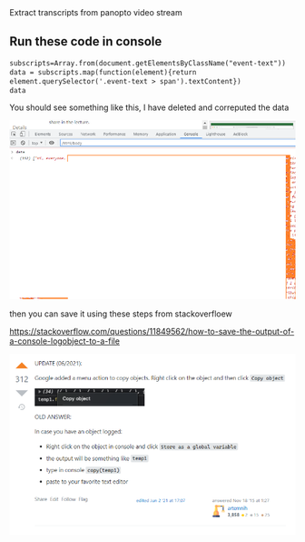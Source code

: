 ## 
Extract transcripts from panopto video stream

## Run these code in console 

```
subscripts=Array.from(document.getElementsByClassName("event-text"))
data = subscripts.map(function(element){return element.querySelector('.event-text > span').textContent})
data

```
You should see something like this, I have deleted and correputed the data

![blurred!](sample_blured.png)

then you can save it using these steps from stackoverfloew

https://stackoverflow.com/questions/11849562/how-to-save-the-output-of-a-console-logobject-to-a-file

![Saving data to clipboard!](saving.png)
